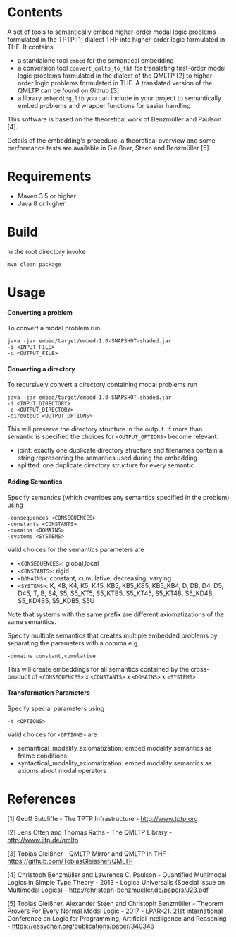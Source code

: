 # Contents
A set of tools to semantically embed higher-order modal logic problems formulated
in the TPTP [1] dialect THF into higher-order logic formulated in THF. It contains
* a standalone tool ```embed``` for the semantical embedding
* a conversion tool ```convert_qmltp_to_thf``` for translating 
first-order modal logic problems formulated in the dialect of the QMLTP [2]
to higher-order logic problems formulated in THF. A translated version of 
the QMLTP can be found on Github [3]
* a library ```embedding_lib``` you can include in your project to semantically 
embed problems and wrapper functions for easier handling

This software is based on the theoretical work of Benzmüller and Paulson [4].

Details of the embedding's procedure, a theoretical overview and some performance tests are available in Gleißner, Steen and Benzmüller [5].

# Requirements
* Maven 3.5 or higher
* Java 8 or higher

# Build
In the root directory invoke

    mvn clean package

# Usage
#### Converting a problem
To convert a modal problem run

    java -jar embed/target/embed-1.0-SNAPSHOT-shaded.jar 
    -i <INPUT_FILE>
    -o <OUTPUT_FILE>

#### Converting a directory
To recursively convert a directory containing modal problems run

    java -jar embed/target/embed-1.0-SNAPSHOT-shaded.jar 
    -i <INPUT_DIRECTORY>
    -o <OUTPUT_DIRECTORY>
    -diroutput <OUTPUT_OPTIONS>

This will preserve the directory structure in the output. If more than semantic is specified
the choices for ```<OUTPUT_OPTIONS>``` become relevant:
* joint: exactly one duplicate directory structure and filenames contain a string representing 
the semantics used during the embedding
* splitted: one duplicate directory structure for every semantic

#### Adding Semantics
Specify semantics (which overrides any semantics specified in the problem) using

    -consequences <CONSEQUENCES>
    -constants <CONSTANTS>
    -domains <DOMAINS>
    -systems <SYSTEMS>
    
Valid choices for the semantics parameters are
* ```<CONSEQUENCES>```: global,local
* ```<CONSTANTS>```: rigid
* ```<DOMAINS>```: constant, cumulative, decreasing, varying
* ```<SYSTEMS>```: K, KB, K4, K5, K45, KB5, KB5_KB5, KB5_KB4, D, DB, D4, D5, D45, T, B, S4, 
                   S5, S5_KT5, S5_KTB5, S5_KT45, S5_KT4B, S5_KD4B, S5_KD4B5, S5_KDB5, S5U
                   
Note that systems with the same prefix are different axiomatizations of the same semantics.

Specify multiple semantics that creates multiple embedded problems by separating the 
parameters with a comma e.g. 

    -domains constant,cumulative
    
This will create embeddings for all
semantics contained by the cross-product of ```<CONSEQUENCES>``` x ```<CONSTANTS>``` x ```<DOMAINS>``` x ```<SYSTEMS>```

#### Transformation Parameters
Specify special parameters using

    -t <OPTIONS>
    
Valid choices for ```<OPTIONS>``` are
* semantical_modality_axiomatization: embed modality semantics as frame conditions
* syntactical_modality_axiomatization: embed modality semantics as axioms about modal operators

# References
[1] Geoff Sutcliffe - The TPTP Infrastructure - http://www.tptp.org

[2] Jens Otten and Thomas Raths - The QMLTP Library - http://www.iltp.de/qmltp

[3] Tobias Gleißner - QMLTP Mirror and QMLTP in THF - https://github.com/TobiasGleissner/QMLTP

[4] Christoph Benzmüller and Lawrence C. Paulson - 
    Quantified Multimodal Logics in Simple Type Theory - 
    2013 - 
    Logica Universalis (Special Issue on Multimodal Logics) -
    http://christoph-benzmueller.de/papers/J23.pdf

[5] Tobias Gleißner, Alexander Steen and Christoph Benzmüller - 
    Theorem Provers For Every Normal Modal Logic - 
    2017 - 
    LPAR-21. 21st International Conference on Logic for Programming, Artificial Intelligence and Reasoning -
    https://easychair.org/publications/paper/340346